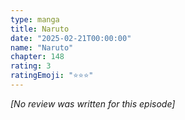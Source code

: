 ```yaml
---
type: manga
title: Naruto
date: "2025-02-21T00:00:00"
name: "Naruto"
chapter: 148
rating: 3
ratingEmoji: "⭐️⭐️⭐️"
---
```


_[No review was written for this episode]_